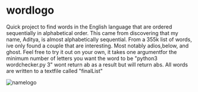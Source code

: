 # wordlogo

Quick project to find words in the English language that are ordered sequentially in alphabetical order.
This came from discovering that my name, Aditya, is almost alphabetically sequential. From a 355k list of words, ive only found a couple that are interesting. Most notably adios,below, and ghost. Feel free to try it out on your own, it takes one argumentfor the minimum number of letters you want the word to be
"python3 wordchecker.py 3" wont return ab as a result but will return abs. All words are written to a textfile called "finalList"


![namelogo](https://cloud.githubusercontent.com/assets/10662653/18811589/a80a7af4-8269-11e6-8467-63dbf7900a28.png)
